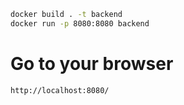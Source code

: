
```sh
docker build . -t backend
docker run -p 8080:8080 backend 
```

# Go to your browser
```txt
http://localhost:8080/
```